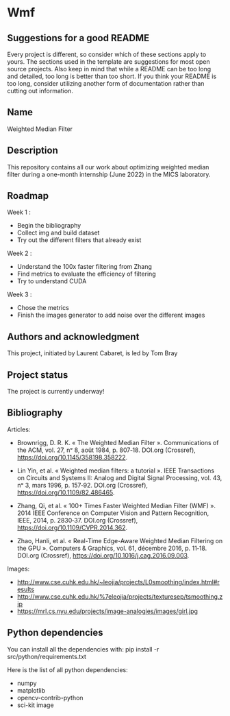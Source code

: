 # Wmf

## Suggestions for a good README
Every project is different, so consider which of these sections apply to yours. The sections used in the template are suggestions for most open source projects. Also keep in mind that while a README can be too long and detailed, too long is better than too short. If you think your README is too long, consider utilizing another form of documentation rather than cutting out information.

## Name
Weighted Median Filter

## Description
This repository contains all our work about optimizing weighted median filter during a one-month internship (June 2022) in the MICS laboratory.

## Roadmap
Week 1 : 
 - Begin the bibliography
 - Collect img and build dataset
 - Try out the different filters that already exist

Week 2 :
 - Understand the 100x faster filtering from Zhang
 - Find metrics to evaluate the efficiency of filtering
 - Try to understand CUDA

Week 3 :
 - Chose the metrics
 - Finish the images generator to add noise over the different images
 
 
 ## Authors and acknowledgment
This project, initiated by Laurent Cabaret, is led by Tom Bray

## Project status
The project is currently underway!

## Bibliography

Articles:
 - Brownrigg, D. R. K. « The Weighted Median Filter ». Communications of the ACM, vol. 27, nᵒ 8, août 1984, p. 807‑18. DOI.org (Crossref), https://doi.org/10.1145/358198.358222.
 
 - Lin Yin, et al. « Weighted median filters: a tutorial ». IEEE Transactions on Circuits and Systems II: Analog and Digital Signal Processing, vol. 43, nᵒ 3, mars 1996, p. 157‑92. DOI.org (Crossref), https://doi.org/10.1109/82.486465.

 - Zhang, Qi, et al. « 100+ Times Faster Weighted Median Filter (WMF) ». 2014 IEEE Conference on Computer Vision and Pattern Recognition, IEEE, 2014, p. 2830‑37. DOI.org (Crossref), https://doi.org/10.1109/CVPR.2014.362.

 - Zhao, Hanli, et al. « Real-Time Edge-Aware Weighted Median Filtering on the GPU ». Computers & Graphics, vol. 61, décembre 2016, p. 11‑18. DOI.org (Crossref), https://doi.org/10.1016/j.cag.2016.09.003.


Images:
 - http://www.cse.cuhk.edu.hk/~leojia/projects/L0smoothing/index.html#results
 - http://www.cse.cuhk.edu.hk/%7eleojia/projects/texturesep/tsmoothing.zip
 - https://mrl.cs.nyu.edu/projects/image-analogies/images/girl.jpg

## Python dependencies
You can install all the dependencies with:
    pip install -r src/python/requirements.txt

Here is the list of all python dependencies: 
 - numpy
 - matplotlib
 - opencv-contrib-python
 - sci-kit image
